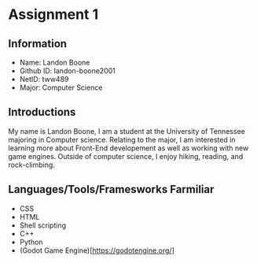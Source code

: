 # Assignment 1 
## Information
- Name: Landon Boone
- Github ID: landon-boone2001
- NetID: tww489
- Major: Computer Science
## Introductions
My name is Landon Boone, I am a student at the University of Tennessee majoring in Computer science. Relating to the major, I am interested in learning more about Front-End developement as well as working with new game engines. Outside of computer science, I enjoy hiking, reading, and rock-climbing.
## Languages/Tools/Framesworks Farmiliar
- CSS
- HTML
- Shell scripting
- C++
- Python
- (Godot Game Engine)[https://godotengine.org/]
## 
